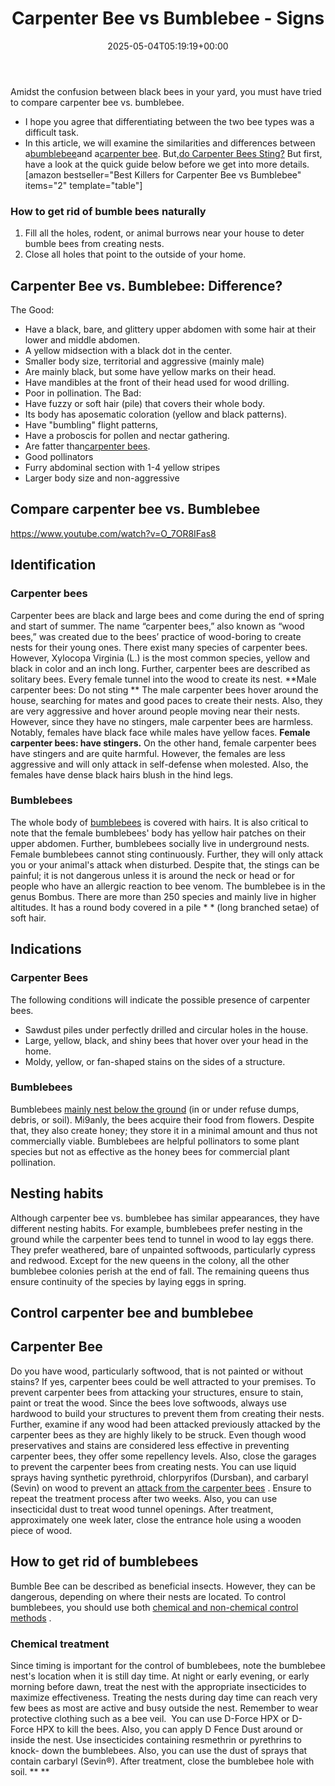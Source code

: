 ﻿---
layout: post
title: Carpenter Bee vs Bumblebee - Signs
date: '2025-05-04T05:19:19+00:00'
categories:
- Bees
- Guide
tags: []
slug: /compare-carpenter-bee-vs-bumblebee/
lastmod: 2025-05-07T12:21:26+03:00
---

Amidst the confusion between black bees in your yard, you must have tried to compare carpenter bee vs. bumblebee.
- I hope you agree that differentiating between the two bee types was a difficult task.
- In this article, we will examine the similarities and differences between a[bumblebee](https://en.wikipedia.org/wiki/Bumblebee)and a[carpenter bee](https://en.wikipedia.org/wiki/Carpenter_bee). But,[do Carpenter Bees Sting?](https://pestpolicy.com/do-carpenter-bees-bite/)
But first, have a look at the quick guide below before we get into more details.
[amazon bestseller="Best Killers for Carpenter Bee vs Bumblebee" items="2" template="table"]
### How to get rid of bumble bees naturally
1. Fill all the holes, rodent, or animal burrows near your house to deter bumble bees from creating nests.
2. Close all holes that point to the outside of your home.
## Carpenter Bee vs. Bumblebee: Difference?
The Good:
- Have a black, bare, and glittery upper abdomen with some hair at their lower and middle abdomen.
- A yellow midsection with a black dot in the center.
- Smaller body size, territorial and aggressive (mainly male)
- Are mainly black, but some have yellow marks on their head.
- Have mandibles at the front of their head used for wood drilling.
- Poor in pollination.
The Bad:
- Have fuzzy or soft hair (pile) that covers their whole body.
- Its body has aposematic coloration (yellow and black patterns).
- Have "bumbling" flight patterns,
- Have a proboscis for pollen and nectar gathering.
- Are fatter than[carpenter bees](https://pestpolicy.com/best-carpenter-bee-traps/).
- Good pollinators
- Furry abdominal section with 1-4 yellow stripes
- Larger body size and non-aggressive

## Compare carpenter bee vs. Bumblebee
https://www.youtube.com/watch?v=O_7OR8IFas8
##
## Identification
### Carpenter bees
Carpenter bees are black and large bees and come during the end of spring and start of summer. The name “carpenter bees,” also known as “wood bees,” was created due to the bees’ practice of wood-boring to create nests for their young ones.
There exist many species of carpenter bees. However, Xylocopa Virginia (L.) is the most common species, yellow and black in color and an inch long. Further, carpenter bees are described as solitary bees. Every female tunnel into the wood to create its nest.
**Male carpenter bees: Do not sting **
The male carpenter bees hover around the house, searching for mates and good paces to create their nests. Also, they are very aggressive and hover around people moving near their nests.
However, since they have no stingers, male carpenter bees are harmless. Notably, females have black face while males have yellow faces.
**Female carpenter bees: have stingers.**
On the other hand, female carpenter bees have stingers and are quite harmful. However, the females are less aggressive and will only attack in self-defense when molested. Also, the females have dense black hairs blush in the hind legs.
### Bumblebees
The whole body of
[bumblebees](https://en.wikipedia.org/wiki/Bumblebee)
is covered with hairs. It is also critical to note that the female bumblebees' body has yellow hair patches on their upper abdomen. Further, bumblebees socially live in underground nests.
Female bumblebees cannot sting continuously. Further, they will only attack you or your animal's attack when disturbed. Despite that, the stings can be painful; it is not dangerous unless it is around the neck or head or for people who have an allergic reaction to bee venom.
The bumblebee is in the genus Bombus. There are more than 250 species and mainly live in higher altitudes. It has a round body covered in a pile
* *
(long branched setae) of soft hair.
## Indications
### Carpenter Bees
The following conditions will indicate the possible presence of carpenter bees.
- Sawdust piles under perfectly drilled and circular holes in the house.
- Large, yellow, black, and shiny bees that hover over your head in the home.
- Moldy, yellow, or fan-shaped stains on the sides of a structure.
### Bumblebees
Bumblebees
[mainly nest below the ground](https://pestpolicy.com/how-to-get-rid-of-ground-bees/)
(in or under refuse dumps, debris, or soil). Mi9anly, the bees acquire their food from flowers. Despite that, they also create honey; they store it in a minimal amount and thus not commercially viable.
Bumblebees are helpful pollinators to some plant species but not as effective as the honey bees for commercial plant pollination.
## Nesting habits
Although carpenter bee vs. bumblebee has similar appearances, they have different nesting habits.
For example, bumblebees prefer nesting in the ground while the carpenter bees tend to tunnel in wood to lay eggs there. They prefer weathered, bare of unpainted softwoods, particularly cypress and redwood.
Except for the new queens in the colony, all the other bumblebee colonies perish at the end of fall. The remaining queens thus ensure continuity of the species by laying eggs in spring.
## Control carpenter bee and bumblebee
## Carpenter Bee
Do you have wood, particularly softwood, that is not painted or without stains? If yes, carpenter bees could be well attracted to your premises.
To prevent carpenter bees from attacking your structures, ensure to stain, paint or treat the wood. Since the bees love softwoods, always use hardwood to build your structures to prevent them from creating their nests.
Further, examine if any wood had been attacked previously attacked by the carpenter bees as they are highly likely to be struck.
Even though wood preservatives and stains are considered less effective in preventing carpenter bees, they offer some repellency levels. Also, close the garages to prevent the carpenter bees from creating nests.
You can use liquid sprays having synthetic pyrethroid, chlorpyrifos (Dursban), and carbaryl (Sevin) on wood to prevent an
[attack from the carpenter bees](https://pestpolicy.com/do-carpenter-bees-bite/)
. Ensure to repeat the treatment process after two weeks.
Also, you can use insecticidal dust to treat wood tunnel openings. After treatment, approximately one week later, close the entrance hole using a wooden piece of wood.
## How to get rid of bumblebees
Bumble Bee can be described as beneficial insects. However, they can be dangerous, depending on where their nests are located. To control bumblebees, you should use both
[chemical and non-chemical control methods](https://pestpolicy.com/top-7-natural-termite-control-can-easily/)
.
### Chemical treatment
Since timing is important for the control of bumblebees, note the bumblebee nest's location when it is still day time. At night or early evening, or early morning before dawn, treat the nest with the appropriate insecticides to maximize effectiveness.
Treating the nests during day time can reach very few bees as most are active and busy outside the nest. Remember to wear protective clothing such as a bee veil.  You can use D-Force HPX or D-Force HPX to kill the bees. Also, you can apply D Fence Dust around or inside the nest.
Use insecticides containing resmethrin or pyrethrins to knock- down the bumblebees. Also, you can use the dust of sprays that contain carbaryl (Sevin®). After treatment, close the bumblebee hole with soil.
** **